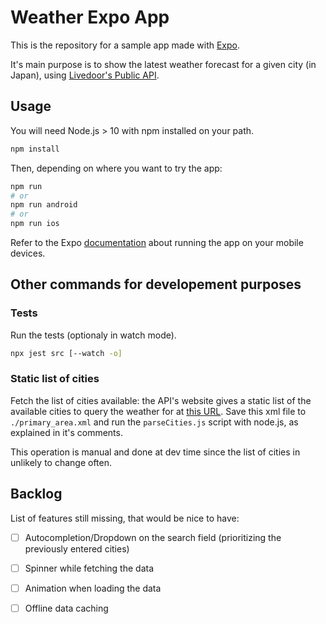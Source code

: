 # Weather Expo App

This is the repository for a sample app made with [Expo](https://expo.io/).

It's main purpose is to show the latest weather forecast for a given city (in
Japan), using [Livedoor's Public
API](http://weather.livedoor.com/weather_hacks/webservice).

## Usage

You will need Node.js > 10 with npm installed on your path.

```sh
npm install
```

Then, depending on where you want to try the app: 

``` sh
npm run
# or
npm run android
# or
npm run ios
```

Refer to the Expo
[documentation](https://docs.expo.io/get-started/installation/#2-mobile-app-expo-client-for-ios)
about running the app on your mobile devices.

## Other commands for developement purposes

### Tests

Run the tests (optionaly in watch mode).
``` sh
npx jest src [--watch -o]
```

### Static list of cities

Fetch the list of cities available: the API's website gives a static list of the
available cities to query the weather for at [this
URL](http://weather.livedoor.com/forecast/rss/primary_area.xml). Save this xml
file to `./primary_area.xml` and run the `parseCities.js` script with node.js,
as explained in it's comments.

This operation is manual and done at dev time since the list of cities in
unlikely to change often.

## Backlog

List of features still missing, that would be nice to have:

- [ ] Autocompletion/Dropdown on the search field (prioritizing the previously
      entered cities)
- [ ] Spinner while fetching the data
- [ ] Animation when loading the data
- [ ] Offline data caching

